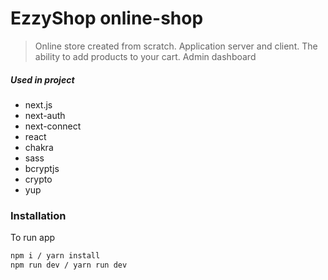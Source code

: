 # EzzyShop online-shop

> Online store created from scratch. Application server and client. The ability to add products to your cart. Admin dashboard

##### Used in project

- next.js
- next-auth
- next-connect
- react
- chakra
- sass
- bcryptjs
- crypto
- yup

### Installation

To run app

```sh
npm i / yarn install
npm run dev / yarn run dev
```
